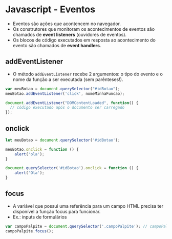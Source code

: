 # Javascript - Eventos

- Eventos são ações que acontencem no navegador. 
- Os construtores que monitoram os acontecimentos de eventos são chamados de **event listeners** (ouvidores de eventos).
- Os blocos de código executados em resposta ao acontecimento do evento são chamados de **event handlers**.

## addEventListener

- O método ``` addEventListener ``` recebe 2 argumentos: o tipo do evento e o nome da função a ser executada (sem parênteses!).

~~~javascript
var meuBotao = document.querySelector("#idBotao");
meuBotao.addEventListener('click', nomeMinhaFuncao);
~~~

~~~javascript
document.addEventListener("DOMContentLoaded", function() {
  // código executado após o documento ser carregado
});
~~~

## onclick

~~~javascript
let meuBotao = document.querySelector('#idBotao');

meuBotao.onclick = function () {
    alert('ola');
}
~~~

~~~javascript
document.querySelector('#idBotao').onclick = function () {
    alert('Ola');
}
~~~

## focus

- A variável que possui uma referência para um campo HTML precisa ter disponível a função focus para funcionar.
- Ex.: inputs de formulários

~~~javascript
var campoPalpite = document.querySelector('.campoPalpite'); // campoPalpite é um id de um input de formulário
campoPalpite.focus();
~~~
